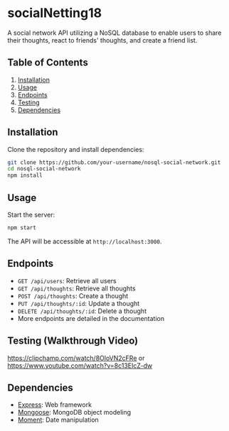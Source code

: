 # socialNetting18

A social network API utilizing a NoSQL database to enable users to share their thoughts, react to friends' thoughts, and create a friend list.

## Table of Contents

1. [Installation](#installation)
2. [Usage](#usage)
3. [Endpoints](#endpoints)
4. [Testing](#testing)
5. [Dependencies](#dependencies)

## Installation

Clone the repository and install dependencies:

```bash
git clone https://github.com/your-username/nosql-social-network.git
cd nosql-social-network
npm install
```

## Usage

Start the server:

```bash
npm start
```

The API will be accessible at `http://localhost:3000`.

## Endpoints

- `GET /api/users`: Retrieve all users
- `GET /api/thoughts`: Retrieve all thoughts
- `POST /api/thoughts`: Create a thought
- `PUT /api/thoughts/:id`: Update a thought
- `DELETE /api/thoughts/:id`: Delete a thought
- More endpoints are detailed in the documentation

## Testing (Walkthrough Video)

https://clipchamp.com/watch/8OloVN2cFRe
or
https://www.youtube.com/watch?v=8c13EIcZ-dw

## Dependencies

- [Express](https://expressjs.com/): Web framework
- [Mongoose](https://mongoosejs.com/): MongoDB object modeling
- [Moment](https://momentjs.com/): Date manipulation
